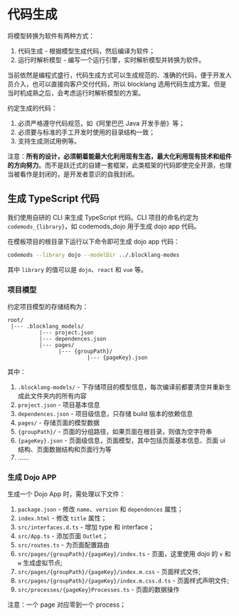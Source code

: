 # 代码生成

将模型转换为软件有两种方式：

1. 代码生成 - 根据模型生成代码，然后编译为软件；
2. 运行时解析模型 - 编写一个运行引擎，实时解析模型并转换为软件。

当前依然是编程式盛行，代码生成方式可以生成规范的、准确的代码，便于开发人员介入，也可以直接向客户交付代码，所以 blocklang 选用代码生成方案。但是当时机成熟之后，会考虑运行时解析模型的方案。

约定生成的代码：

1. 必须严格遵守代码规范，如《阿里巴巴 Java 开发手册》等；
2. 必须要与标准的手工开发时使用的目录结构一致；
3. 支持生成测试用例等。

注意：**所有的设计，必须朝着能最大化利用现有生态，最大化利用现有技术和组件的方向努力**。而不是跃迁式的自建一套框架，此类框架的代码即使完全开源，也理当被看作是封闭的，是开发者意识的自我封闭。

## 生成 TypeScript 代码

我们使用自研的 CLI 来生成 TypeScript 代码。CLI 项目的命名约定为 `codemods_{library}`，如 codemods_dojo 用于生成 dojo app 代码。

在模板项目的根目录下运行以下命令即可生成 dojo app 代码：

```sh
codemods --library dojo --modelDir ../.blocklang-modes
```

其中 `library` 的值可以是 `dojo`、`react` 和 `vue` 等。

### 项目模型

约定项目模型的存储结构为：

```text
root/
 |--- .blocklang_models/
          |--- project.json
          |--- dependences.json
          |--- pages/
                |--- {groupPath}/
                         |--- {pageKey}.json
```

其中：

1. `.blocklang-models/` - 下存储项目的模型信息，每次编译前都要清空并重新生成此文件夹内的所有内容
1. `project.json` - 项目基本信息
1. `dependences.json` - 项目级信息，只存储 build 版本的依赖信息
1. `pages/` - 存储页面的模型数据
1. `{groupPath}/` - 页面的分组路径，如果页面在根目录，则值为空字符串
1. `{pageKey}.json` - 页面级信息，页面模型，其中包括页面基本信息、页面 ui 结构、页面数据结构和页面行为等
1. ……

### 生成 Dojo APP

生成一个 Dojo App 时，需处理以下文件：

1. `package.json` - 修改 `name`、`version` 和 `dependences` 属性；
1. `index.html` - 修改 `title` 属性；
1. `src/interfaces.d.ts` - 增加 type 和 interface；
1. `src/App.ts` - 添加页面 `Outlet`；
1. `src/routes.ts` - 为页面配置路由
1. `src/pages/{groupPath}/{pageKey}/index.ts` - 页面，这里使用 dojo 的 `v` 和 `w` 生成虚拟节点;
1. `src/pages/{groupPath}/{pageKey}/index.m.css` - 页面样式文件;
1. `src/pages/{groupPath}/{pageKey}/index.m.css.d.ts` - 页面样式声明文件;
1. `src/processes/{pageKey}Processes.ts` - 页面的数据操作

注意：一个 page 对应零到一个 process；

